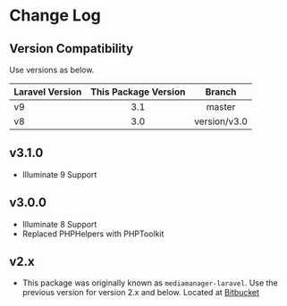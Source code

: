# Change Log

## Version Compatibility

Use versions as below.

| Laravel Version | This Package Version     | Branch         |
| --------------- |:------------------------:|:--------------:|
| v9              | 3.1                      | master         |  
| v8              | 3.0                      | version/v3.0   |   

## v3.1.0
- Illuminate 9 Support

## v3.0.0
- Illuminate 8 Support
- Replaced PHPHelpers with PHPToolkit

## v2.x
- This package was originally known as `mediamanager-laravel`. Use the previous version for version 2.x and below. Located at [Bitbucket](https://bitbucket.org/elegantmedia/mediamanager-laravel/src/master/)
